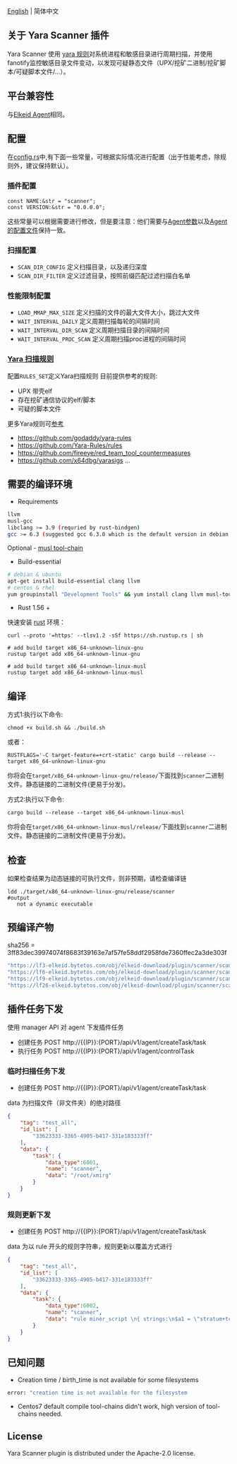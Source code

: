 [English](README.md) | 简体中文
## 关于 Yara Scanner 插件
Yara Scanner 使用 [yara 规则](https://yara.readthedocs.io/)对系统进程和敏感目录进行周期扫描，并使用fanotify监控敏感目录文件变动，以发现可疑静态文件（UPX/挖矿二进制/挖矿脚本/可疑脚本文件/...）。

## 平台兼容性
与[Elkeid Agent](../README-zh_CN.md#平台兼容性)相同。


## 配置
在[config.rs](./src/config.rs)中,有下面一些常量，可根据实际情况进行配置（出于性能考虑，除规则外，建议保持默认）。

### 插件配置
```
const NAME:&str = "scanner";
const VERSION:&str = "0.0.0.0";
```
这些常量可以根据需要进行修改，但是要注意：他们需要与[Agent参数](../README-zh_CN.md#参数和选项)以及[Agent的配置文件](../README-zh_CN.md#配置文件)保持一致。

### 扫描配置
* `SCAN_DIR_CONFIG` 定义扫描目录，以及递归深度
* `SCAN_DIR_FILTER` 定义过滤目录，按照前缀匹配过滤扫描白名单

### 性能限制配置
* `LOAD_MMAP_MAX_SIZE` 定义扫描的文件的最大文件大小，跳过大文件
* `WAIT_INTERVAL_DAILY` 定义周期扫描每轮的间隔时间
* `WAIT_INTERVAL_DIR_SCAN` 定义周期扫描目录的间隔时间
* `WAIT_INTERVAL_PROC_SCAN` 定义周期扫描proc进程的间隔时间


### [Yara 扫描规则](https://yara.readthedocs.io/en/stable/writingrules.html)
配置`RULES_SET`定义Yara扫描规则
目前提供参考的规则:
* UPX 带壳elf
* 存在挖矿通信协议的elf/脚本
* 可疑的脚本文件


更多Yara规则可[参考](https://github.com/InQuest/awesome-yara)
* https://github.com/godaddy/yara-rules
* https://github.com/Yara-Rules/rules
* https://github.com/fireeye/red_team_tool_countermeasures
* https://github.com/x64dbg/yarasigs
...


## 需要的编译环境

* Requirements
```bash
llvm
musl-gcc
libclang >= 3.9 (requried by rust-bindgen)
gcc >= 6.3 (suggested gcc 6.3.0 which is the default version in debian 9)
```
Optional - [musl tool-chain](https://www.musl-libc.org/how.html)

* Build-essential
```bash
# debian & ubuntu
apt-get install build-essential clang llvm
# centos & rhel
yum groupinstall "Development Tools" && yum install clang llvm musl-tools llvm-dev
```

* Rust 1.56 +

快速安装 [rust](https://www.rust-lang.org/tools/install) 环境：
```
curl --proto '=https' --tlsv1.2 -sSf https://sh.rustup.rs | sh

# add build target x86_64-unknown-linux-gnu
rustup target add x86_64-unknown-linux-gnu

# add build target x86_64-unknown-linux-musl
rustup target add x86_64-unknown-linux-musl

```

## 编译
方式1:执行以下命令:
```
chmod +x build.sh && ./build.sh
```
或者：
```
RUSTFLAGS='-C target-feature=+crt-static' cargo build --release --target x86_64-unknown-linux-gnu
```
你将会在`target/x86_64-unknown-linux-gnu/release/`下面找到`scanner`二进制文件。静态链接的二进制文件(更易于分发)。


方式2:执行以下命令:
```
cargo build --release --target x86_64-unknown-linux-musl
```
你将会在`target/x86_64-unknown-linux-musl/release/`下面找到`scanner`二进制文件。静态链接的二进制文件(更易于分发)。


## 检查
如果检查结果为动态链接的可执行文件，则非预期，请检查编译链
```
ldd ./target/x86_64-unknown-linux-gnu/release/scanner
#output
   not a dynamic executable
```


## 预编译产物

sha256 = 3ff83dec39974074f8683f39163e7af57fe58ddf2958fde7360ffec2a3de303f


```bash
"https://lf3-elkeid.bytetos.com/obj/elkeid-download/plugin/scanner/scanner-linux-amd64-3.0.1.7.plg",
"https://lf6-elkeid.bytetos.com/obj/elkeid-download/plugin/scanner/scanner-linux-amd64-3.0.1.7.plg",
"https://lf9-elkeid.bytetos.com/obj/elkeid-download/plugin/scanner/scanner-linux-amd64-3.0.1.7.plg",
"https://lf26-elkeid.bytetos.com/obj/elkeid-download/plugin/scanner/scanner-linux-amd64-3.0.1.7.plg"
```

## 插件任务下发

使用 manager API 对 agent 下发插件任务

* 创建任务 POST http://{{IP}}:{PORT}/api/v1/agent/createTask/task
* 执行任务 POST http://{{IP}}:{PORT}/api/v1/agent/controlTask



### 临时扫描任务下发
* 创建任务 POST http://{{IP}}:{PORT}/api/v1/agent/createTask/task

data 为扫描文件（非文件夹）的绝对路径

```json
{
    "tag": "test_all",
    "id_list": [
        "33623333-3365-4905-b417-331e183333ff"
    ],
    "data": {
        "task": {
            "data_type":6001,
            "name": "scanner",
            "data": "/root/xmirg"
        }
    }
}
```

### 规则更新下发
* 创建任务 POST http://{{IP}}:{PORT}/api/v1/agent/createTask/task

data 为以 rule 开头的规则字符串，规则更新以覆盖方式进行

```json
{
    "tag": "test_all",
    "id_list": [
        "33623333-3365-4905-b417-331e183333ff"
    ],
    "data": {
        "task": {
            "data_type":6002,
            "name": "scanner",
            "data": "rule miner_script \n{ strings:\n$a1 = \"stratum+tcp\"\n$a2 = \"stratum+udp\"\n$a3 = \"stratum+ssl\"\n$a4 = \"ethproxy+tcp\"\n$a5 = \"nicehash+tcp\"\ncondition:\nis_script and any of them\n}"
        }
    }
}
```



## 已知问题
* Creation time / birth_time is not available for some filesystems
```bash
error: "creation time is not available for the filesystem
```
* Centos7 default compile tool-chains didn't work,  high version of tool-chains needed.


## License
Yara Scanner plugin is distributed under the Apache-2.0 license.
